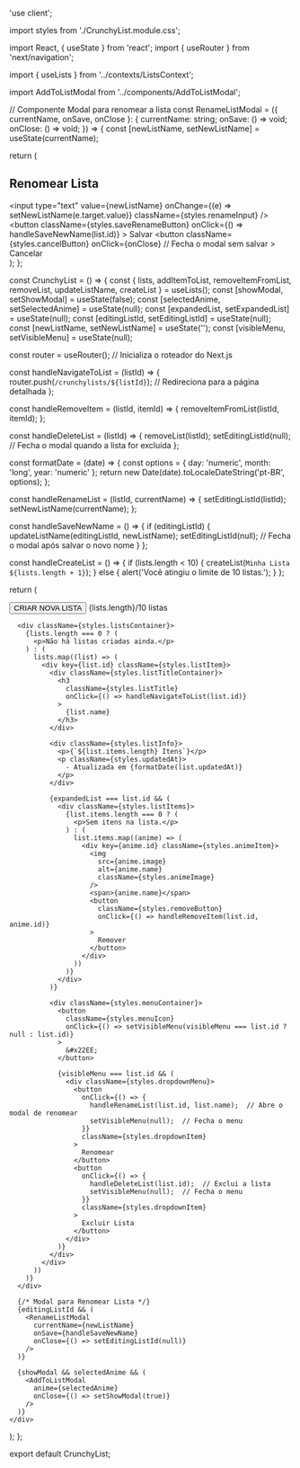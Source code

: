 'use client';

import styles from './CrunchyList.module.css';

import React, { useState } from 'react';
import { useRouter } from 'next/navigation';

import { useLists } from '../contexts/ListsContext';

import AddToListModal from '../components/AddToListModal';

// Componente Modal para renomear a lista
const RenameListModal = ({
  currentName,
  onSave,
  onClose
}: {
  currentName: string;
  onSave: () => void;
  onClose: () => void;
}) => {
  const [newListName, setNewListName] = useState(currentName);

  return (
    <div className={styles.modalOverlay}>
      <div className={styles.modalContent}>
        <h2>Renomear Lista</h2>
        <input
          type="text"
          value={newListName}
          onChange={(e) => setNewListName(e.target.value)}
          className={styles.renameInput}
        />
        <div>
          <button
             className={styles.saveRenameButton}
             onClick={() => handleSaveNewName(list.id)}
          >
            Salvar
          </button>
          <button
            className={styles.cancelButton}
            onClick={onClose} // Fecha o modal sem salvar
          >
            Cancelar
          </button>
        </div>
      </div>
    </div>
  );
};

const CrunchyList = () => {
  const { lists, addItemToList, removeItemFromList, removeList, updateListName, createList } = useLists();
  const [showModal, setShowModal] = useState(false);
  const [selectedAnime, setSelectedAnime] = useState(null);
  const [expandedList, setExpandedList] = useState(null);
  const [editingListId, setEditingListId] = useState(null);
  const [newListName, setNewListName] = useState('');
  const [visibleMenu, setVisibleMenu] = useState(null);

  const router = useRouter(); // Inicializa o roteador do Next.js

  const handleNavigateToList = (listId) => {
    router.push(`/crunchylists/${listId}`); // Redireciona para a página detalhada
  };

  const handleRemoveItem = (listId, itemId) => {
    removeItemFromList(listId, itemId);
  };

  const handleDeleteList = (listId) => {
    removeList(listId);
    setEditingListId(null); // Fecha o modal quando a lista for excluída
  };

  const formatDate = (date) => {
    const options = { day: 'numeric', month: 'long', year: 'numeric' };
    return new Date(date).toLocaleDateString('pt-BR', options);
  };

  const handleRenameList = (listId, currentName) => {
    setEditingListId(listId);
    setNewListName(currentName);
  };

  const handleSaveNewName = () => {
    if (editingListId) {
      updateListName(editingListId, newListName);
      setEditingListId(null); // Fecha o modal após salvar o novo nome
    }
  };

  const handleCreateList = () => {
    if (lists.length < 10) {
      createList(`Minha Lista ${lists.length + 1}`);
    } else {
      alert('Você atingiu o limite de 10 listas.');
    }
  };

  return (
    <div className={styles.crunchyListContainer}>
      <div className={styles.header}>
        <button onClick={handleCreateList} className={styles.createListBtn}>
          CRIAR NOVA LISTA
        </button>
        <span className={styles.listLength}>{lists.length}/10 listas</span>
      </div>

      <div className={styles.listsContainer}>
        {lists.length === 0 ? (
          <p>Não há listas criadas ainda.</p>
        ) : (
          lists.map((list) => (
            <div key={list.id} className={styles.listItem}>
              <div className={styles.listTitleContainer}>
                <h3
                  className={styles.listTitle}
                  onClick={() => handleNavigateToList(list.id)}
                >
                  {list.name}
                </h3>
              </div>

              <div className={styles.listInfo}>
                <p>{`${list.items.length} Itens`}</p>
                <p className={styles.updatedAt}>
                  - Atualizada em {formatDate(list.updatedAt)}
                </p>
              </div>

              {expandedList === list.id && (
                <div className={styles.listItems}>
                  {list.items.length === 0 ? (
                    <p>Sem itens na lista.</p>
                  ) : (
                    list.items.map((anime) => (
                      <div key={anime.id} className={styles.animeItem}>
                        <img
                          src={anime.image}
                          alt={anime.name}
                          className={styles.animeImage}
                        />
                        <span>{anime.name}</span>
                        <button
                          className={styles.removeButton}
                          onClick={() => handleRemoveItem(list.id, anime.id)}
                        >
                          Remover
                        </button>
                      </div>
                    ))
                  )}
                </div>
              )}

              <div className={styles.menuContainer}>
                <button
                  className={styles.menuIcon}
                  onClick={() => setVisibleMenu(visibleMenu === list.id ? null : list.id)}
                >
                  &#x22EE;
                </button>

                {visibleMenu === list.id && (
                  <div className={styles.dropdownMenu}>
                    <button
                      onClick={() => {
                        handleRenameList(list.id, list.name);  // Abre o modal de renomear
                        setVisibleMenu(null);  // Fecha o menu
                      }}
                      className={styles.dropdownItem}
                    >
                      Renomear
                    </button>
                    <button
                      onClick={() => {
                        handleDeleteList(list.id);  // Exclui a lista
                        setVisibleMenu(null);  // Fecha o menu
                      }}
                      className={styles.dropdownItem}
                    >
                      Excluir Lista
                    </button>
                  </div>
                )}
              </div>
            </div>
          ))
        )}
      </div>

      {/* Modal para Renomear Lista */}
      {editingListId && (
        <RenameListModal
          currentName={newListName}
          onSave={handleSaveNewName}
          onClose={() => setEditingListId(null)}
        />
      )}

      {showModal && selectedAnime && (
        <AddToListModal
          anime={selectedAnime}
          onClose={() => setShowModal(true)}
        />
      )}
    </div>
  );
};

export default CrunchyList;
